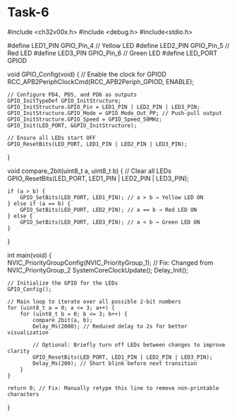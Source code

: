 # Task-6
#include <ch32v00x.h>
#include <debug.h>
#include<stdio.h>

#define LED1_PIN GPIO_Pin_4 // Yellow LED
#define LED2_PIN GPIO_Pin_5 // Red LED
#define LED3_PIN GPIO_Pin_6 // Green LED
#define LED_PORT GPIOD

void GPIO_Config(void) {
    // Enable the clock for GPIOD
    RCC_APB2PeriphClockCmd(RCC_APB2Periph_GPIOD, ENABLE);

    // Configure PD4, PD5, and PD6 as outputs
    GPIO_InitTypeDef GPIO_InitStructure;
    GPIO_InitStructure.GPIO_Pin = LED1_PIN | LED2_PIN | LED3_PIN;
    GPIO_InitStructure.GPIO_Mode = GPIO_Mode_Out_PP; // Push-pull output
    GPIO_InitStructure.GPIO_Speed = GPIO_Speed_50MHz;
    GPIO_Init(LED_PORT, &GPIO_InitStructure);

    // Ensure all LEDs start OFF
    GPIO_ResetBits(LED_PORT, LED1_PIN | LED2_PIN | LED3_PIN);
}

void compare_2bit(uint8_t a, uint8_t b) {
    // Clear all LEDs
    GPIO_ResetBits(LED_PORT, LED1_PIN | LED2_PIN | LED3_PIN);

    if (a > b) {
        GPIO_SetBits(LED_PORT, LED1_PIN); // a > b → Yellow LED ON
    } else if (a == b) {
        GPIO_SetBits(LED_PORT, LED2_PIN); // a == b → Red LED ON
    } else {
        GPIO_SetBits(LED_PORT, LED3_PIN); // a < b → Green LED ON
    }  
}

int main(void) {   
    NVIC_PriorityGroupConfig(NVIC_PriorityGroup_1); // Fix: Changed from NVIC_PriorityGroup_2
    SystemCoreClockUpdate();
    Delay_Init();

    // Initialize the GPIO for the LEDs
    GPIO_Config();

    // Main loop to iterate over all possible 2-bit numbers  
    for (uint8_t a = 0; a <= 3; a++) {
        for (uint8_t b = 0; b <= 3; b++) {
            compare_2bit(a, b);
            Delay_Ms(2000); // Reduced delay to 2s for better visualization

            // Optional: Briefly turn off LEDs between changes to improve clarity
            GPIO_ResetBits(LED_PORT, LED1_PIN | LED2_PIN | LED3_PIN);
            Delay_Ms(200); // Short blink before next transition
        }
    }
    
    return 0; // Fix: Manually retype this line to remove non-printable characters
}
